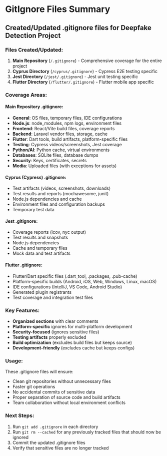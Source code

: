 # GitIgnore Files Summary
## Created/Updated .gitignore files for Deepfake Detection Project

### Files Created/Updated:
1. **Main Repository** (`/.gitignore`) - Comprehensive coverage for the entire project
2. **Cyprus Directory** (`/cyprus/.gitignore`) - Cypress E2E testing specific
3. **Jest Directory** (`/jest/.gitignore`) - Jest unit testing specific  
4. **Flutter Directory** (`/flutter/.gitignore`) - Flutter mobile app specific

### Coverage Areas:

#### Main Repository .gitignore:
- **General**: OS files, temporary files, IDE configurations
- **Node.js**: node_modules, npm logs, environment files
- **Frontend**: React/Vite build files, coverage reports
- **Backend**: Laravel vendor files, storage, cache
- **Flutter**: Dart tools, build artifacts, platform-specific files
- **Testing**: Cypress videos/screenshots, Jest coverage
- **Python/AI**: Python cache, virtual environments
- **Databases**: SQLite files, database dumps
- **Security**: Keys, certificates, secrets
- **Media**: Uploaded files (with exceptions for assets)

#### Cyprus (Cypress) .gitignore:
- Test artifacts (videos, screenshots, downloads)
- Test results and reports (mochawesome, junit)
- Node.js dependencies and cache
- Environment files and configuration backups
- Temporary test data

#### Jest .gitignore:
- Coverage reports (lcov, nyc output)
- Test results and snapshots
- Node.js dependencies
- Cache and temporary files
- Mock data and test artifacts

#### Flutter .gitignore:
- Flutter/Dart specific files (.dart_tool, .packages, .pub-cache)
- Platform-specific builds (Android, iOS, Web, Windows, Linux, macOS)
- IDE configurations (IntelliJ, VS Code, Android Studio)
- Generated plugin registrants
- Test coverage and integration test files

### Key Features:
- **Organized sections** with clear comments
- **Platform-specific** ignores for multi-platform development
- **Security-focused** (ignores sensitive files)
- **Testing artifacts** properly excluded
- **Build optimization** (excludes build files but keeps source)
- **Development-friendly** (excludes cache but keeps configs)

### Usage:
These .gitignore files will ensure:
- Clean git repositories without unnecessary files
- Faster git operations
- No accidental commits of sensitive data
- Proper separation of source code and build artifacts
- Team collaboration without local environment conflicts

### Next Steps:
1. Run `git add .gitignore` in each directory
2. Run `git rm --cached` for any previously tracked files that should now be ignored
3. Commit the updated .gitignore files
4. Verify that sensitive files are no longer tracked
